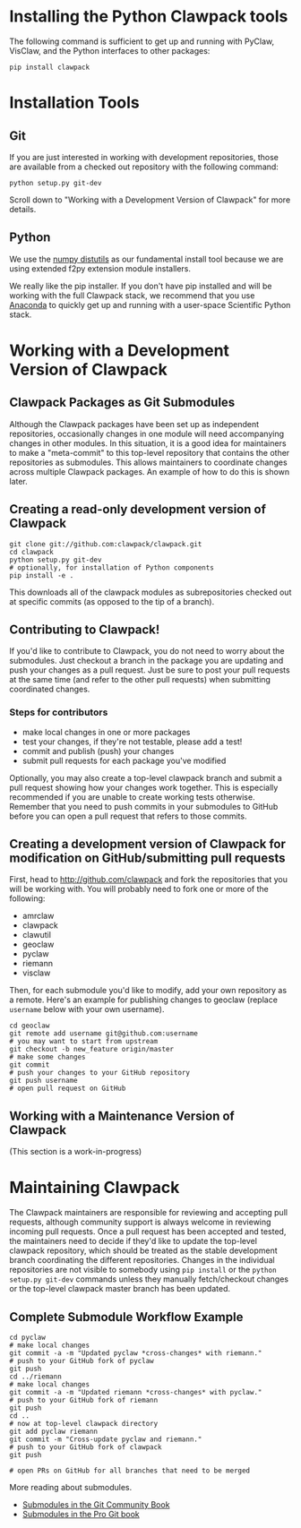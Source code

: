 # Installing the Python Clawpack tools

The following command is sufficient to get up and running with PyClaw, VisClaw, and the Python interfaces to other packages:

    pip install clawpack

# Installation Tools

## Git

If you are just interested in working with development repositories, those are available from a checked out repository with the following command:

    python setup.py git-dev

Scroll down to "Working with a Development Version of Clawpack" for more details.  

## Python

We use the [numpy distutils](http://docs.scipy.org/doc/numpy/reference/distutils.html) as our fundamental install tool because we are using extended f2py extension module installers.

We really like the pip installer.  If you don't have pip installed and will be working with the full Clawpack stack, we recommend that you use [Anaconda](http://www.continuum.io/downloads) to quickly get up and running with a user-space Scientific Python stack.  

# Working with a Development Version of Clawpack

## Clawpack Packages as Git Submodules

Although the Clawpack packages have been set up as independent repositories, occasionally changes in one module will need accompanying changes in other modules.  In this situation, it is a good idea for maintainers to make a "meta-commit" to this top-level repository that contains the other repositories as submodules.  This allows maintainers to coordinate changes across multiple Clawpack packages.  An example of how to do this is shown later.

## Creating a read-only development version of Clawpack

```
git clone git://github.com:clawpack/clawpack.git
cd clawpack
python setup.py git-dev
# optionally, for installation of Python components
pip install -e .
```

This downloads all of the clawpack modules as subrepositories checked out at specific commits (as opposed to the tip of a branch).  

## Contributing to Clawpack!

If you'd like to contribute to Clawpack, you do not need to worry about the submodules.  Just checkout a branch in the package you are updating and push your changes as a pull request.  Just be sure to post your pull requests at the same time (and refer to the other pull requests) when submitting coordinated changes.

### Steps for contributors
* make local changes in one or more packages
* test your changes, if they're not testable, please add a test!
* commit and publish (push) your changes
* submit pull requests for each package you've modified

Optionally, you may also create a top-level clawpack branch and submit a pull request showing how your changes work together.  This is especially recommended if you are unable to create working tests otherwise.  Remember that you need to push commits in your submodules to GitHub before you can open a pull request that refers to those commits.

## Creating a development version of Clawpack for modification on GitHub/submitting pull requests

First, head to http://github.com/clawpack and fork the repositories that you will be working with.  You will probably need to fork one or more of the following:

* amrclaw
* clawpack
* clawutil
* geoclaw
* pyclaw
* riemann
* visclaw

Then, for each submodule you'd like to modify, add your own repository as a remote.  Here's an example for publishing changes to geoclaw (replace `username` below with your own username).

```
cd geoclaw
git remote add username git@github.com:username
# you may want to start from upstream
git checkout -b new_feature origin/master
# make some changes
git commit
# push your changes to your GitHub repository
git push username 
# open pull request on GitHub
```

## Working with a Maintenance Version of Clawpack

(This section is a work-in-progress)

# Maintaining Clawpack

The Clawpack maintainers are responsible for reviewing and accepting pull requests, although community support is always welcome in reviewing incoming pull requests.  Once a pull request has been accepted and tested, the maintainers need to decide if they'd like to update the top-level clawpack repository, which should be treated as the stable development branch coordinating the different repositories.  Changes in the individual repositories are not visible to somebody using `pip install` or the `python setup.py git-dev` commands unless they manually fetch/checkout changes or the top-level clawpack master branch has been updated.

## Complete Submodule Workflow Example

```
cd pyclaw
# make local changes
git commit -a -m "Updated pyclaw *cross-changes* with riemann."
# push to your GitHub fork of pyclaw
git push
cd ../riemann
# make local changes
git commit -a -m "Updated riemann *cross-changes* with pyclaw."
# push to your GitHub fork of riemann
git push
cd ..
# now at top-level clawpack directory
git add pyclaw riemann
git commit -m "Cross-update pyclaw and riemann."
# push to your GitHub fork of clawpack
git push

# open PRs on GitHub for all branches that need to be merged

```

More reading about submodules.
* [Submodules in the Git Community Book](http://book.git-scm.com/5_submodules.html)
* [Submodules in the Pro Git book](http://progit.org/book/ch6-6.html)
